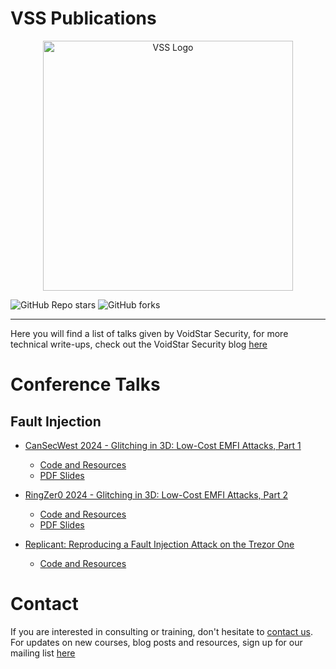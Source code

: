 # VSS Publications


<p align="center">
  <img src="https://github.com/voidstarsec/hw-hacking-lab/blob/main/assets/images/logo.png" alt="VSS Logo" style="width:400px"/>
</p>

![GitHub Repo stars](https://img.shields.io/github/stars/voidstarsec/hw-hacking-lab) ![GitHub forks](https://img.shields.io/github/forks/voidstarsec/hw-hacking-lab)

---

Here you will find a list of talks given by VoidStar Security, for more technical write-ups, check out the VoidStar Security blog [here](https://voidstarsec.com/blog)

# Conference Talks

## Fault Injection

- [CanSecWest 2024 - Glitching in 3D: Low-Cost EMFI Attacks, Part 1](https://voidstarsec.com/fi-resources)
  - [Code and Resources](https://github.com/voidstarsec/fi-resources)
  - [PDF Slides](https://github.com/voidstarsec/fi-resources/blob/main/slides.pdf)

- [RingZer0 2024 - Glitching in 3D: Low-Cost EMFI Attacks, Part 2](https://voidstarsec.com/csw-2024)
  - [Code and Resources](https://github.com/voidstarsec/fi-resources)
  - [PDF Slides](https://github.com/voidstarsec/csw-2024/blob/gh-pages/csw.pdf)

- [Replicant: Reproducing a Fault Injection Attack on the Trezor One](https://wrongbaud.github.io/replicant-slides)
  - [Code and Resources](https://github.com/wrongbaud/replicant)


# Contact

If you are interested in consulting or training, don't hesitate to [contact us](https://voidstarsec.com/index.html#contact). For updates on new courses, blog posts and resources, sign up for our mailing list [here](http://eepurl.com/hSl31f) 
